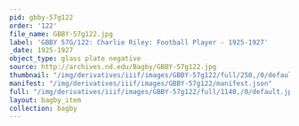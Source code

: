 ```yaml
---
pid: gbby-57g122
order: '122'
file_name: GBBY-57g122.jpg
label: 'GBBY 57G/122: Charlie Riley: Football Player - 1925-1927'
_date: 1925-1927
object_type: glass plate negative
source: http://archives.nd.edu/Bagby/GBBY-57g122.jpg
thumbnail: "/img/derivatives/iiif/images/GBBY-57g122/full/250,/0/default.jpg"
manifest: "/img/derivatives/iiif/images/GBBY-57g122/manifest.json"
full: "/img/derivatives/iiif/images/GBBY-57g122/full/1140,/0/default.jpg"
layout: bagby_item
collection: bagby
---
```

